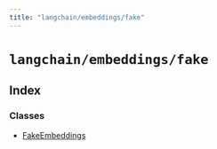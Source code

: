 ```yaml
---
title: "langchain/embeddings/fake"
---
```


# `langchain/embeddings/fake`

## Index

### Classes

- [FakeEmbeddings](classes/FakeEmbeddings.md)

